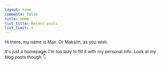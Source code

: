 ```yaml
---
layout: home
comments: false
title: Home
list_title: Recent posts
list_limit: 5
---
```

Hi there, my name is Max. Or Maksim, as you wish. 

It's just a homepage. I'm too lazy to fill it with my personal info. Look at my blog posts though :point_down:
